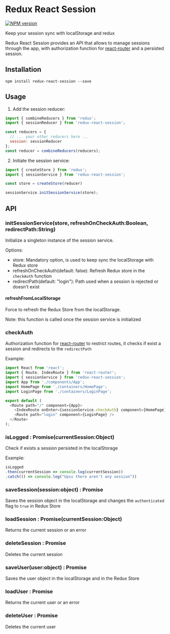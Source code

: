 # Redux React Session

[![NPM version][npm-image]][npm-url]

Keep your session sync with localStorage and redux

Redux React Session provides an API that allows to manage sessions through the app, with authorization function for [react-router](https://github.com/ReactTraining/react-router) and a persisted session.

## Installation
`npm install redux-react-session --save`

## Usage

1. Add the session reducer:
```javascript
import { combineReducers } from 'redux';
import { sessionReducer } from 'redux-react-session';

const reducers = {
  // ... your other reducers here ...
  session: sessionReducer
};
const reducer = combineReducers(reducers);
```

2. Initiate the session service:
```javascript
import { createStore } from 'redux';
import { sessionService } from 'redux-react-session';

const store = createStore(reducer)

sessionService.initSessionService(store);
```

## API

### initSessionService(store, refreshOnCheckAuth:Boolean, redirectPath:String)
Initialize a singleton instance of the session service.

Options:
- store: Mandatory option, is used to keep sync the localStorage with Redux store
- refreshOnCheckAuth(default: false): Refresh Redux store in the `checkAuth` function
- redirectPath(default: "login"): Path used when a session is rejected or doesn't exist

#### refreshFromLocalStorage
Force to refresh the Redux Store from the localStorage.

Note: this function is called once the session service is initialized

### checkAuth
Authorization function for [react-router](https://github.com/ReactTraining/react-router) to restrict routes, it checks if exist a session and redirects to the `redirectPath`

Example:
```javascript 
import React from 'react';
import { Route, IndexRoute } from 'react-router';
import { sessionService } from 'redux-react-session';
import App from './components/App';
import HomePage from './containers/HomePage';
import LoginPage from './containers/LoginPage';

export default (
  <Route path="/" component={App}>
    <IndexRoute onEnter={sessionService.checkAuth} component={HomePage} />
    <Route path="login" component={LoginPage} />
  </Route>
);
```

### isLogged : Promise(currentSession:Object)
Check if exists a session persisted in the localStorage

Example:
```javascript 
isLogged
.then(currentSession => console.log(currentSession))
.catch(() => console.log("Upss there aren't any session"))
```

### saveSession(session:object) : Promise
Saves the session object in the localStorage and changes the `authenticated` flag to `true` in Redux Store

### loadSession : Promise(currentSession:Object)
Returns the current session or an error

### deleteSession : Promise
Deletes the current session

### saveUser(user:object) : Promise
Saves the user object in the localStorage and in the Redux Store

### loadUser : Promise
Returns the current user or an error

### deleteUser : Promise
Deletes the current user


[npm-image]: https://img.shields.io/badge/npm-v1.0.2-blue.svg
[npm-url]: https://npmjs.org/package/redux-react-session
